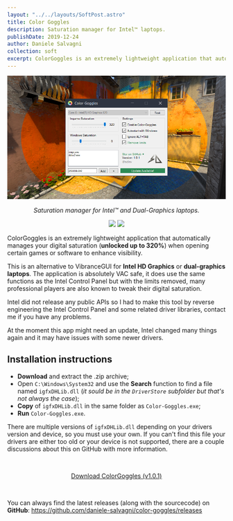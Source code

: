 ```yaml
---
layout: "../../layouts/SoftPost.astro"
title: Color Goggles
description: Saturation manager for Intel™ laptops.
publishDate: 2019-12-24
author: Daniele Salvagni
collection: soft
excerpt: ColorGoggles is an extremely lightweight application that automatically manages your digital saturation when playing games to enhance visibility. This is an alternative to VibranceGUI for Intel HD Graphics or dual-graphics laptops.
---
```


![ColorGoggles](/assets/img/content/colorgoggles.png)

<p style="text-align: center; font-style: italic;">Saturation manager for Intel™ and Dual-Graphics laptops.</p>

<div class="badges">
    <img src="https://img.shields.io/badge/requires-igfxDHLib.dll-ff69b4.svg">
    <img src="https://img.shields.io/github/downloads/daniele-salvagni/color-goggles/total?color=%232d91e3">
</div>

ColorGoggles is an extremely lightweight application that automatically manages your digital saturation (**unlocked up to 320%**) when opening certain games or software to enhance visibility.

This is an alternative to VibranceGUI for **Intel HD Graphics** or **dual-graphics laptops**. The application is absolutely VAC safe, it does use the same functions as the Intel Control Panel but with the limits removed, many professional players are also known to tweak their digital saturation.

Intel did not release any public APIs so I had to make this tool by reverse engineering the Intel Control Panel and some related driver libraries, contact me if you have any problems.

At the moment this app might need an update, Intel changed many things again and it may have issues with some newer drivers.

## Installation instructions

- **Download** and extract the .zip archive;
- Open `C:\Windows\System32` and use the **Search** function to find a file named `igfxDHLib.dll` (*it sould be in the `DriverStore` subfolder but that's not always the case*);
- **Copy** of `igfxDHLib.dll` in the same folder as `Color-Goggles.exe`;
- **Run** `Color-Goggles.exe`.

There are multiple versions of `igfxDHLib.dll` depending on your drivers version and device, so you must use your own. If you can't find this file your drivers are either too old or your device is not supported, there are a couple discussions about this on GitHub with more information.

<br><div align="center"><a class="button" align="center" target="_blank" href="https://github.com/daniele-salvagni/color-goggles/releases/download/v1.0.1/Color-Goggles-v1.0.1.zip">Download ColorGoggles (v1.0.1)</a></div>

<br>

You can always find the latest releases (along with the sourcecode) on **GitHub**: https://github.com/daniele-salvagni/color-goggles/releases



<style>
.badges {
    text-align: center;
    margin: 1em 0;
}

.badges img {
    display:inline-block;
}

</style>
